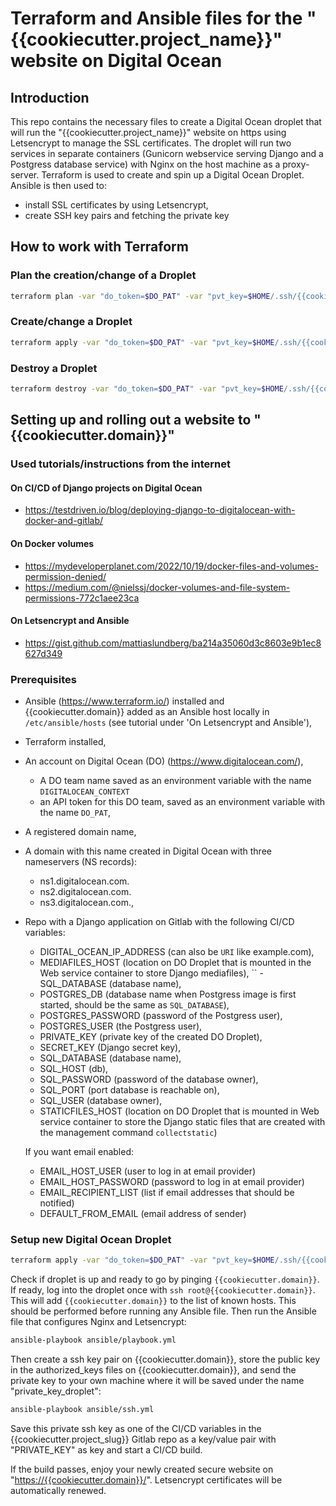 # Terraform and Ansible files for the "{{cookiecutter.project_name}}" website on Digital Ocean

## Introduction

This repo contains the necessary files to create a Digital Ocean droplet that will run the "{{cookiecutter.project_name}}" website on https using Letsencrypt to manage the SSL certificates. The droplet will run two services in separate containers (Gunicorn webservice serving Django and a Postgress database service) with Nginx on the host machine as a proxy-server.
Terraform is used to create and spin up a Digital Ocean Droplet. Ansible is then used to:

- install SSL certificates by using Letsencrypt,
- create SSH key pairs and fetching the private key

## How to work with Terraform

### Plan the creation/change of a Droplet

```bash
terraform plan -var "do_token=$DO_PAT" -var "pvt_key=$HOME/.ssh/{{cookiecutter.do_ssh_key_name}}"
```

### Create/change a Droplet

```bash
terraform apply -var "do_token=$DO_PAT" -var "pvt_key=$HOME/.ssh/{{cookiecutter.do_ssh_key_name}}"
```

### Destroy a Droplet

```bash
terraform destroy -var "do_token=$DO_PAT" -var "pvt_key=$HOME/.ssh/{{cookiecutter.do_ssh_key_name}}"
```

## Setting up and rolling out a website to "{{cookiecutter.domain}}"

### Used tutorials/instructions from the internet

#### On CI/CD of Django projects on Digital Ocean

- <https://testdriven.io/blog/deploying-django-to-digitalocean-with-docker-and-gitlab/>

#### On Docker volumes

- <https://mydeveloperplanet.com/2022/10/19/docker-files-and-volumes-permission-denied/>
- <https://medium.com/@nielssj/docker-volumes-and-file-system-permissions-772c1aee23ca>

#### On Letsencrypt and Ansible

- <https://gist.github.com/mattiaslundberg/ba214a35060d3c8603e9b1ec8627d349>

### Prerequisites

- Ansible (<https://www.terraform.io/>) installed and {{cookiecutter.domain}} added as an Ansible host locally in `/etc/ansible/hosts` (see tutorial under 'On Letsencrypt and Ansible'),
- Terraform installed,
- An account on Digital Ocean (DO) (<https://www.digitalocean.com/>),
  - A DO team name saved as an environment variable with the name  `DIGITALOCEAN_CONTEXT`
  - an API token for this DO team, saved  as an environment variable with the name `DO_PAT`,
- A registered domain name,
- A domain with this name created in Digital Ocean with three nameservers (NS records):
  - ns1.digitalocean.com.
  - ns2.digitalocean.com.
  - ns3.digitalocean.com.,

- Repo with a Django application on Gitlab with the following CI/CD variables:
  - DIGITAL_OCEAN_IP_ADDRESS (can also be `URI` like example.com),
  - MEDIAFILES_HOST (location on DO Droplet that is mounted in the Web service container to store Django mediafiles),
``  - SQL_DATABASE (database name),
  - POSTGRES_DB (database name when Postgress image is first started, should be the same as `SQL_DATABASE`),
  - POSTGRES_PASSWORD (password of the Postgress user),
  - POSTGRES_USER (the Postgress user),
  - PRIVATE_KEY (private key of the created DO Droplet),
  - SECRET_KEY (Django secret key),
  - SQL_DATABASE (database name),
  - SQL_HOST (db),
  - SQL_PASSWORD (password of the database owner),
  - SQL_PORT (port database is reachable on),
  - SQL_USER (database owner),
  - STATICFILES_HOST (location on DO Droplet that is mounted in Web service container to store the Django static files that are created with the management command `collectstatic`)

  If you want email enabled:
  - EMAIL_HOST_USER (user to log in at email provider)
  - EMAIL_HOST_PASSWORD (password to log in at email provider)
  - EMAIL_RECIPIENT_LIST (list if email addresses that should be notified)
  - DEFAULT_FROM_EMAIL (email address of sender)

### Setup new Digital Ocean Droplet

```bash
terraform apply -var "do_token=$DO_PAT" -var "pvt_key=$HOME/.ssh/{{cookiecutter.do_ssh_key_name}}"
```

Check if droplet is up and ready to go by pinging `{{cookiecutter.domain}}`. If ready, log into the droplet once with `ssh root@{{cookiecutter.domain}}`. This will add `{{cookiecutter.domain}}` to the list of known hosts. This should be performed before running any Ansible file. Then run the Ansible file that configures Nginx and Letsencrypt:

```bash
ansible-playbook ansible/playbook.yml
```

Then create a ssh key pair on {{cookiecutter.domain}}, store the public key in the authorized_keys files on {{cookiecutter.domain}}, and send the private key to your own machine where it will be saved under the name "private_key_droplet":

```bash
ansible-playbook ansible/ssh.yml
```

Save this private ssh key as one of the CI/CD variables in the {{cookiecutter.project_slug}} Gitlab repo as a key/value pair with "PRIVATE_KEY" as key and start a CI/CD build.

If the build passes, enjoy your newly created secure website on "<https://{{cookiecutter.domain}}/>". Letsencrypt certificates will be automatically renewed.
